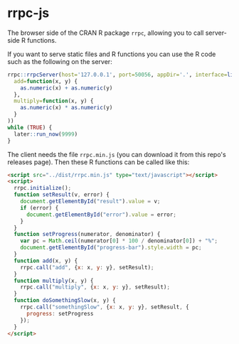 # rrpc-js

The browser side of the CRAN R package `rrpc`, allowing you to call
server-side R functions.

If you want to serve static files and R functions you can use the R
code such as the following on the server:

```R
rrpc::rrpcServer(host='127.0.0.1', port=50056, appDir='.', interface=list(
  add=function(x, y) {
    as.numeric(x) + as.numeric(y)
  },
  multiply=function(x, y) {
    as.numeric(x) * as.numeric(y)
  }
))
while (TRUE) {
  later::run_now(9999)
}
```

The client needs the file `rrpc.min.js` (you can download it from this
repo's releases page). Then these R functions can be called like this:

```html
<script src="../dist/rrpc.min.js" type="text/javascript"></script>
<script>
  rrpc.initialize();
  function setResult(v, error) {
    document.getElementById("result").value = v;
    if (error) {
      document.getElementById("error").value = error;
    }
  }
  function setProgress(numerator, denominator) {
    var pc = Math.ceil(numerator[0] * 100 / denominator[0]) + "%";
    document.getElementById("progress-bar").style.width = pc;
  }
  function add(x, y) {
    rrpc.call("add", {x: x, y: y}, setResult);
  }
  function multiply(x, y) {
    rrpc.call("multiply", {x: x, y: y}, setResult);
  }
  function doSomethingSlow(x, y) {
    rrpc.call("somethingSlow", {x: x, y: y}, setResult, {
      progress: setProgress
    });
  }
</script>
```

